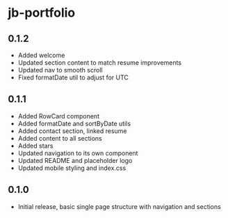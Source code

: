 # jb-portfolio

## 0.1.2

- Added welcome
- Updated section content to match resume improvements
- Updated nav to smooth scroll
- Fixed formatDate util to adjust for UTC

## 0.1.1

- Added RowCard component
- Added formatDate and sortByDate utils
- Added contact section, linked resume
- Added content to all sections
- Added stars
- Updated navigation to its own component
- Updated README and placeholder logo
- Updated mobile styling and index.css

## 0.1.0

- Initial release, basic single page structure with navigation and sections
